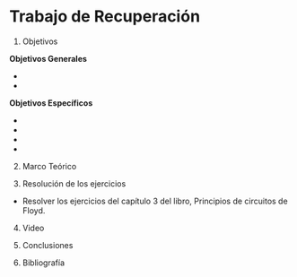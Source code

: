 # Trabajo de Recuperación
1. Objetivos

 __Objetivos Generales__

* 
* 

__Objetivos Específicos__

* 
* 
* 
*

2. Marco Teórico



3. Resolución de los ejercicios
* Resolver los ejercicios del capítulo 3  del libro, Principios de circuitos de Floyd.


4. Video


5. Conclusiones 


6. Bibliografía
